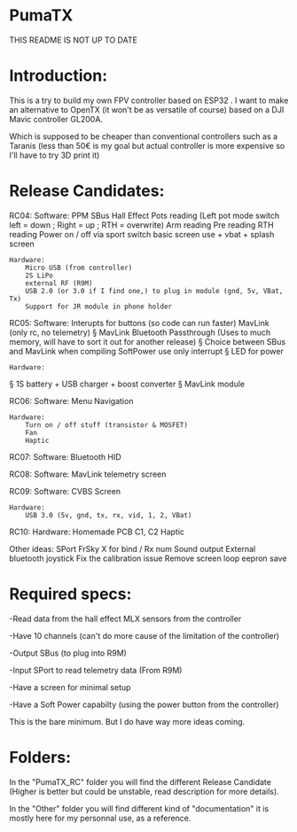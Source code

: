 # PumaTX

THIS README IS NOT UP TO DATE

# Introduction:
This is a try to build my own FPV controller based on ESP32 .
I want to make an alternative to OpenTX (it won't be as versatile of course) based on a DJI Mavic controller GL200A.

Which is supposed to be cheaper than conventional controllers such as a Taranis (less than 50€ is my goal but actual controller is more expensive so I'll have to try 3D print it)

# Release Candidates:

RC04: 
	Software:
		PPM
		SBus
		Hall Effect
		Pots reading (Left pot mode switch left = down ; Right = up ; RTH = overwrite)
		Arm reading
		Pre reading
		RTH reading
		Power on / off via sport switch
		basic screen use + vbat + splash screen
		
	Hardware:
		Micro USB (from controller)
		2S LiPo
		external RF (R9M)
		USB 2.0 (or 3.0 if I find one,) to plug in module (gnd, 5v, VBat, Tx)
		Support for JR module in phone holder
		
RC05:
	Software:
		Interupts for buttons (so code can run faster)
		MavLink (only rc, no telemetry) 
§		MavLink Bluetooth Passthrough (Uses to much memory, will have to sort it out for another release)
§		Choice between SBus and MavLink when compiling
		SoftPower use only interrupt
§		LED for power
		
	Hardware:
§		1S battery + USB charger + boost converter
§		MavLink module
		
RC06:
	Software:
		Menu Navigation
		
	Hardware:
		Turn on / off stuff (transistor & MOSFET)
		Fan
		Haptic
		
RC07:
	Software:
		Bluetooth HID
		
RC08:
	Software:
		MavLink telemetry screen

RC09:
	Software:
		CVBS Screen
		
	Hardware:
		USB 3.0 (5v, gnd, tx, rx, vid, 1, 2, VBat)
	
RC10:
	Hardware:
		Homemade PCB
		C1, C2
		Haptic
		
Other ideas:
	SPort
	FrSky X for bind / Rx num
	Sound output
	External bluetooth joystick
	Fix the calibration issue
	Remove screen loop
	eepron save
	
# Required specs:
-Read data from the hall effect MLX sensors from the controller

-Have 10 channels (can't do more cause of the limitation of the controller)

-Output SBus (to plug into R9M)

-Input SPort to read telemetry data (From R9M)

-Have a screen for minimal setup

-Have a Soft Power capabilty (using the power button from the controller)


This is the bare minimum. But I do have way more ideas coming.

# Folders:
In the "PumaTX_RC" folder you will find the different Release Candidate (Higher is better but could be unstable, read description for more details).

In the "Other" folder you will find different kind of "documentation" it is mostly here for my personnal use, as a reference.
